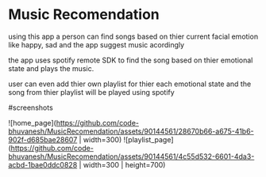 # Music Recomendation

using this app a person can find songs based on thier current facial emotion like happy, sad and the app suggest music acordingly

the app uses spotify remote SDK to find the song based on thier emotional state and plays the music.

user can even add thier own playlist for thier each emotional state and the song from thier playlist will be played using spotify



#screenshots


![home_page](https://github.com/code-bhuvanesh/MusicRecomendation/assets/90144561/28670b66-a675-41b6-902f-d685bae28607 | width=300) ![playlist_page](https://github.com/code-bhuvanesh/MusicRecomendation/assets/90144561/4c55d532-6601-4da3-acbd-1bae0ddc0828 | width=300 | height=700)

